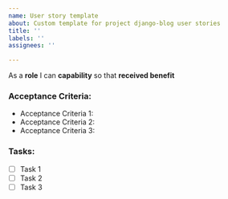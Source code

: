 ```yaml
---
name: User story template
about: Custom template for project django-blog user stories
title: ''
labels: ''
assignees: ''

---
```


As a **role** I can **capability** so that **received benefit**

### Acceptance Criteria:
- Acceptance Criteria 1:
- Acceptance Criteria 2:
- Acceptance Criteria 3:
### Tasks:
- [ ] Task 1
- [ ] Task 2
- [ ] Task 3
